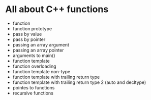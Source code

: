 # All about C++ functions

* function
* function prototype
* pass by value
* pass by pointer
* passing an array argument
* passing an array pointer
* arguments to main()
* function template
* function overloading
* function template non-type
* function template with trailing return type
* function template with trailing return type 2 (auto and decltype)
* pointes to functions
* recursive functions
